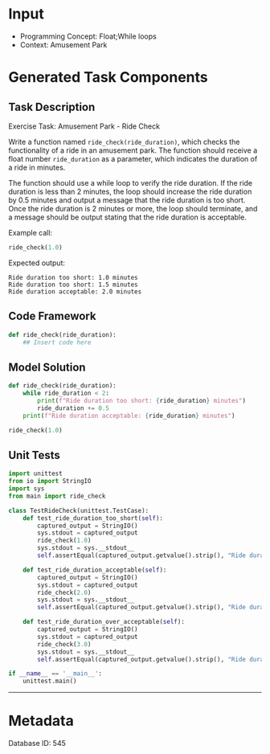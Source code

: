 # Input
- Programming Concept: Float;While loops
- Context: Amusement Park

# Generated Task Components
## Task Description
Exercise Task: Amusement Park - Ride Check

Write a function named `ride_check(ride_duration)`, which checks the functionality of a ride in an amusement park. The function should receive a float number `ride_duration` as a parameter, which indicates the duration of a ride in minutes.

The function should use a while loop to verify the ride duration. If the ride duration is less than 2 minutes, the loop should increase the ride duration by 0.5 minutes and output a message that the ride duration is too short. Once the ride duration is 2 minutes or more, the loop should terminate, and a message should be output stating that the ride duration is acceptable.

Example call:
```python
ride_check(1.0)
```

Expected output:
```
Ride duration too short: 1.0 minutes
Ride duration too short: 1.5 minutes
Ride duration acceptable: 2.0 minutes
```

## Code Framework
```python
def ride_check(ride_duration):
    ## Insert code here
```

## Model Solution
```python
def ride_check(ride_duration):
    while ride_duration < 2:
        print(f"Ride duration too short: {ride_duration} minutes")
        ride_duration += 0.5
    print(f"Ride duration acceptable: {ride_duration} minutes")

ride_check(1.0)
```

## Unit Tests
```python
import unittest
from io import StringIO
import sys
from main import ride_check

class TestRideCheck(unittest.TestCase):
    def test_ride_duration_too_short(self):
        captured_output = StringIO()
        sys.stdout = captured_output
        ride_check(1.0)
        sys.stdout = sys.__stdout__
        self.assertEqual(captured_output.getvalue().strip(), "Ride duration too short: 1.0 minutes\nRide duration too short: 1.5 minutes\nRide duration acceptable: 2.0 minutes")

    def test_ride_duration_acceptable(self):
        captured_output = StringIO()
        sys.stdout = captured_output
        ride_check(2.0)
        sys.stdout = sys.__stdout__
        self.assertEqual(captured_output.getvalue().strip(), "Ride duration acceptable: 2.0 minutes")

    def test_ride_duration_over_acceptable(self):
        captured_output = StringIO()
        sys.stdout = captured_output
        ride_check(3.0)
        sys.stdout = sys.__stdout__
        self.assertEqual(captured_output.getvalue().strip(), "Ride duration acceptable: 3.0 minutes")

if __name__ == '__main__':
    unittest.main()
```
___
# Metadata
Database ID: 545
